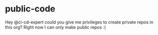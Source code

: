 # public-code
Hey @ci-cd-expert could you give me privileges to create private repos in this org? Right now I can only make public repos :(

